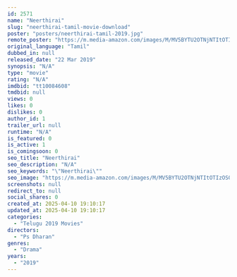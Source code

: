 ```yaml
---
id: 2571
name: "Neerthirai"
slug: "neerthirai-tamil-movie-download"
poster: "posters/neerthirai-tamil-2019.jpg"
remote_poster: "https://m.media-amazon.com/images/M/MV5BYTU2OTNjNTItOTIzOS00OWRlLWJjOWYtODQ5MjVmMzA3YjEyXkEyXkFqcGdeQXVyMTg3NDQ2NTg@._V1_SX300.jpg"
original_language: "Tamil"
dubbed_in: null
released_date: "22 Mar 2019"
synopsis: "N/A"
type: "movie"
rating: "N/A"
imdbid: "tt10084608"
tmdbid: null
views: 0
likes: 0
dislikes: 0
author_id: 1
trailer_url: null
runtime: "N/A"
is_featured: 0
is_active: 1
is_comingsoon: 0
seo_title: "Neerthirai"
seo_description: "N/A"
seo_keywords: "\"Neerthirai\""
seo_image: "https://m.media-amazon.com/images/M/MV5BYTU2OTNjNTItOTIzOS00OWRlLWJjOWYtODQ5MjVmMzA3YjEyXkEyXkFqcGdeQXVyMTg3NDQ2NTg@._V1_SX300.jpg"
screenshots: null
redirect_to: null
social_shares: 0
created_at: 2025-04-10 19:10:17
updated_at: 2025-04-10 19:10:17
categories:
  - "Telugu 2019 Movies"
directors:
  - "Ps Dharan"
genres:
  - "Drama"
years:
  - "2019"
---
```

